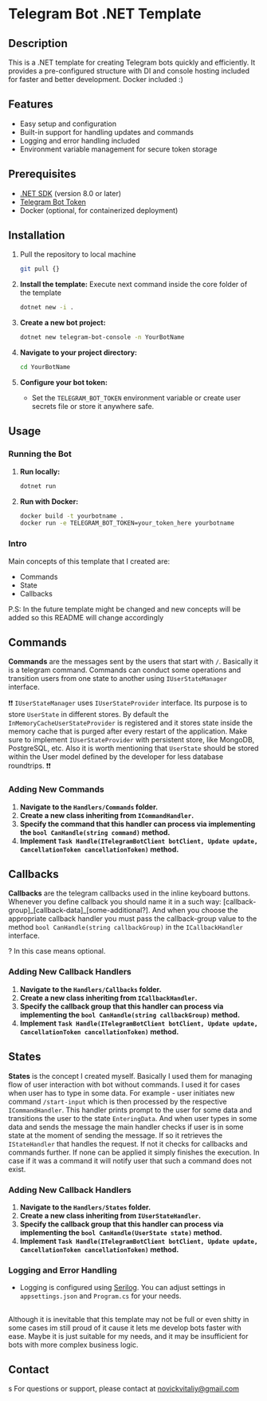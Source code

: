 # Telegram Bot .NET Template

## Description

This is a .NET template for creating Telegram bots quickly and efficiently. It provides a pre-configured structure with DI and console hosting included for faster and better development. Docker included :)

## Features

- Easy setup and configuration
- Built-in support for handling updates and commands
- Logging and error handling included
- Environment variable management for secure token storage

## Prerequisites

- [.NET SDK](https://dotnet.microsoft.com/download) (version 8.0 or later)
- [Telegram Bot Token](https://core.telegram.org/bots#3-how-do-i-create-a-bot)
- Docker (optional, for containerized deployment)

## Installation
1. Pull the repository to local machine
   ```bash 
   git pull {}
   ```
2. **Install the template:**
Execute next command inside the core folder of the template
   ```bash
   dotnet new -i .
   ```

3. **Create a new bot project:**
   ```bash
   dotnet new telegram-bot-console -n YourBotName
   ```

4. **Navigate to your project directory:**
   ```bash
   cd YourBotName
   ```

5. **Configure your bot token:**
    - Set the `TELEGRAM_BOT_TOKEN` environment variable or create user secrets file or store it anywhere safe.

## Usage

### Running the Bot

1. **Run locally:**
   ```bash
   dotnet run
   ```

2. **Run with Docker:**
   ```bash
   docker build -t yourbotname .
   docker run -e TELEGRAM_BOT_TOKEN=your_token_here yourbotname
   ```

### Intro
Main concepts of this template that I created are:

- Commands
- State
- Callbacks

P.S: In the future template might be changed and new concepts will be added so this README will change accordingly 

## Commands
**Commands** are the messages sent by the users that start with `/`. Basically it is a telegram command.
 Commands can conduct some operations and transition users from one state to another using `IUserStateManager` interface. 

❗❗ `IUserStateManager` uses `IUserStateProvider` interface. Its purpose is to store `UserState` in different stores. By default 
the `InMemoryCacheUserStateProvider` is registered and it stores state inside the memory cache that is purged after every restart of the application. 
Make sure to implement `IUserStateProvider` with persistent store, like MongoDB, PostgreSQL, etc. Also it is worth mentioning that `UserState` 
should be stored within the User model defined by the developer for less database roundtrips.  ❗❗

### Adding New Commands

1. **Navigate to the `Handlers/Commands` folder.**
2. **Create a new class inheriting from `ICommandHandler`.**
3. **Specify the command that this handler can process via implementing the `bool CanHandle(string command)` method.**
4. **Implement `Task Handle(ITelegramBotClient botClient, Update update, CancellationToken cancellationToken)` method.**

## Callbacks
**Callbacks** are the telegram callbacks used in the inline keyboard buttons. Whenever you define callback you should name it in a such way:
[callback-group]\_[callback-data]\_[some-additional?]. And when you choose the appropriate callback handler you 
must pass the callback-group value to the method `bool CanHandle(string callbackGroup)` in the `ICallbackHandler` interface.

? In this case means optional.

### Adding New Callback Handlers

1. **Navigate to the `Handlers/Callbacks` folder.**
2. **Create a new class inheriting from `ICallbackHandler`.**
3. **Specify the callback group that this handler can process via implementing the `bool CanHandle(string callbackGroup)` method.**
4. **Implement `Task Handle(ITelegramBotClient botClient, Update update, CancellationToken cancellationToken)` method.**

## States

**States** is the concept I created myself. Basically I used them for managing flow of user interaction with bot without commands. 
I used it for cases when user has to type in some data. For example - user initiates new command `/start-input` which is then processed by the respective
`ICommandHandler`. This handler prints prompt to the user for some data and transitions the user to the state `EnteringData`. 
And when user types in some data and sends the message the main handler checks if user is in some state at the moment of sending the message.
If so it retrieves the `IStateHandler` that handles the request. If not it checks for callbacks and commands further. If none can be applied it simply finishes the execution.
In case if it was a command it will notify user that such a command does not exist.

### Adding New Callback Handlers

1. **Navigate to the `Handlers/States` folder.**
2. **Create a new class inheriting from `IUserStateHandler`.**
3. **Specify the callback group that this handler can process via implementing the `bool CanHandle(UserState state)` method.**
4. **Implement `Task Handle(ITelegramBotClient botClient, Update update, CancellationToken cancellationToken)` method.**

### Logging and Error Handling

- Logging is configured using [Serilog](https://serilog.net/). You can adjust settings in `appsettings.json` and `Program.cs` for your needs.

##

Although it is inevitable that this template may not be full or even shitty in some cases im still proud of it cause it lets me 
develop bots faster with ease. Maybe it is just suitable for my needs, and it may be insufficient for bots with more complex business logic.

## Contact
s
For questions or support, please contact at novickvitaliy@gmail.com

